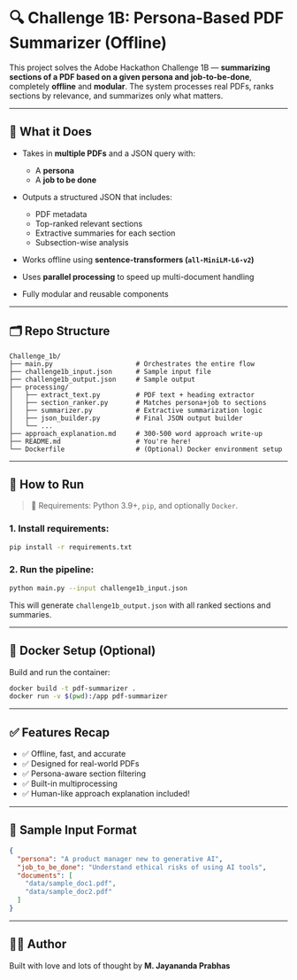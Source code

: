 # 🔍 Challenge 1B: Persona-Based PDF Summarizer (Offline)

This project solves the Adobe Hackathon Challenge 1B — **summarizing sections of a PDF based on a given persona and job-to-be-done**, completely **offline** and **modular**. The system processes real PDFs, ranks sections by relevance, and summarizes only what matters.

---

## 🧠 What it Does

- Takes in **multiple PDFs** and a JSON query with:
  - A **persona**
  - A **job to be done**

- Outputs a structured JSON that includes:
  - PDF metadata
  - Top-ranked relevant sections
  - Extractive summaries for each section
  - Subsection-wise analysis

- Works offline using **sentence-transformers (`all-MiniLM-L6-v2`)**
- Uses **parallel processing** to speed up multi-document handling
- Fully modular and reusable components

---

## 🗂️ Repo Structure

```
Challenge_1b/
├── main.py                     # Orchestrates the entire flow
├── challenge1b_input.json      # Sample input file
├── challenge1b_output.json     # Sample output
├── processing/
│   ├── extract_text.py         # PDF text + heading extractor
│   ├── section_ranker.py       # Matches persona+job to sections
│   ├── summarizer.py           # Extractive summarization logic
│   ├── json_builder.py         # Final JSON output builder
│   └── ...
├── approach_explanation.md     # 300-500 word approach write-up
├── README.md                   # You're here!
└── Dockerfile                  # (Optional) Docker environment setup
```

---

## 🚀 How to Run

> 🔧 Requirements: Python 3.9+, `pip`, and optionally `Docker`.

### 1. Install requirements:

```bash
pip install -r requirements.txt
```

### 2. Run the pipeline:

```bash
python main.py --input challenge1b_input.json
```

This will generate `challenge1b_output.json` with all ranked sections and summaries.

---

## 🐳 Docker Setup (Optional)

Build and run the container:

```bash
docker build -t pdf-summarizer .
docker run -v $(pwd):/app pdf-summarizer
```

---

## ✅ Features Recap

- ✅ Offline, fast, and accurate
- ✅ Designed for real-world PDFs
- ✅ Persona-aware section filtering
- ✅ Built-in multiprocessing
- ✅ Human-like approach explanation included!

---

## 📄 Sample Input Format

```json
{
  "persona": "A product manager new to generative AI",
  "job_to_be_done": "Understand ethical risks of using AI tools",
  "documents": [
    "data/sample_doc1.pdf",
    "data/sample_doc2.pdf"
  ]
}
```

---

## 👨‍💻 Author

Built with love and lots of thought by **M. Jayananda Prabhas**